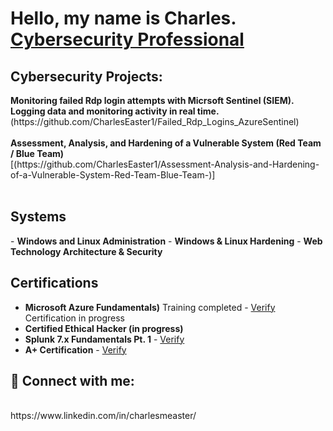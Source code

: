 <h1>Hello, my name is Charles. <br>
<a href="linkedin.com/in/charlesmeaster">Cybersecurity Professional</a>

<h2>Cybersecurity Projects:</h2>
<b>Monitoring failed Rdp login attempts with Micrsoft Sentinel (SIEM). Logging data and monitoring activity in real time.</b>  <br>        (https://github.com/CharlesEaster1/Failed_Rdp_Logins_AzureSentinel)
  <br>
  <br>
<b>Assessment, Analysis, and Hardening of a Vulnerable System (Red Team / Blue Team)</b><br>
[(https://github.com/CharlesEaster1/Assessment-Analysis-and-Hardening-of-a-Vulnerable-System-Red-Team-Blue-Team-)]
  <br>
  <br>
  
<h2>Systems</h2>
 - <b>Windows and Linux Administration</b>
 - <b>Windows & Linux Hardening</b>
 - <b>Web Technology Architecture & Security</b>
  
<h2>Certifications</h2>
  
- <b>Microsoft Azure Fundamentals)</b> Training completed - [Verify](https://i.imgur.com/t2v5VUx.png) Certification in progress
- <b>Certified Ethical Hacker (in progress)</b>
- <b>Splunk 7.x Fundamentals Pt. 1</b> - [Verify](https://education.splunk.com/award/completion/22830d48-5c61-3e69-829c-12a33c67a5c9/view-ext)
- <b>A+ Certification</b> - [Verify](https://www.credly.com/badges/8b5c95fa-bccb-422f-8052-b1b3deb5a6bc/linked_in_profile)

<h2> 🤳 Connect with me:</h2>
<br>
https://www.linkedin.com/in/charlesmeaster/


<!--

Here are some ideas to get you started:

- 🔭 I’m currently working on ...
- 🌱 I’m currently learning ...
- 👯 I’m looking to collaborate on ...
- 🤔 I’m looking for help with ...
- 💬 Ask me about ...
- 📫 How to reach me: ...
- 😄 Pronouns: ...
- ⚡ Fun fact: ...
-->
